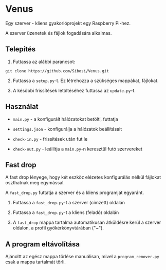 # Venus
Egy szerver - kliens gyakorlóprojekt egy Raspberry Pi-hez.

A szerver üzenetek és fájlok fogadására alkalmas.

## Telepítés
1. Futtassa az alábbi parancsot:
```
git clone https://github.com/Sibosi/Venus.git
```

2. Futtassa a `setup.py`-t. Ez létrehozza a szükséges mappákat, fájlokat.

3. A későbbi frissítések letöltéséhez futtassa az `update.py`-t.


## Használat
- `main.py` - a konfigurált hálózatokat betölti, futtatja

- `settings.json` - konfigurálja a hálózatok beállításait

- `check-in.py` - frissítések után fut le

- `check-out.py` - leállítja a `main.py`-n keresztül futó szervereket


## Fast drop
A fast drop lényege, hogy két eszköz elézetes konfigurálás nélkül fájlokat oszthatnak meg egymással.

A `fast_drop.py` futtatja a szerver és a kliens programját egyaránt.

1. Futtassa a `fast_drop.py`-t a szerver (címzett) oldalán

2. Futtassa a `fast_drop.py`-t a kliens (feladó) oldalán

3. A `fast_drop` mappa tartalma automatikusan átküldésre kerül a szerver oldalon, a profil gyökérkönyvtárában ("~").

## A program eltávolítása
Ajánoltt az egész mappa törlése manuálisan, mivel a `program_remover.py` csak a mappa tartalmát törli.
